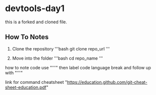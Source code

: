 # devtools-day1

this is a forked and cloned file.

## How To Notes
1. Clone the repository
'''bash 
git clone repo_url
'''

2. Move into the folder
'''bash
cd repo_name
'''

how to note code
use "'''" then label code language
break and follow up with "'''"

link for command cheatsheet 
"https://education.github.com/git-cheat-sheet-education.pdf"

